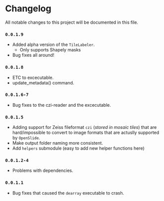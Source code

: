 # Changelog

All notable changes to this project will be documented in this file.

### `0.0.1.9`
- Added alpha version of the ``TileLabeler``.
  - Only supports Shapely masks
- Bug fixes all around!


### `0.0.1.8`
- ETC to excecutable.
- update_metadata() command.

### `0.0.1.6-7`
- Bug fixes to the czi-reader and the excecutable.


### `0.0.1.5`
- Adding support for Zeiss fileformat `czi` (_stored in mosaic tiles_) that are hard/impossible to convert to image formats that are actuslly supported by `OpenSlide`.
- Make output folder naming more consistent.
- Add `helpers` submodule (easy to add new helper functions here)

### `0.0.1.2-4`
- Problems with dependencies.


### `0.0.1.1`
- Bug fixes that caused the `dearray` executable to crash.

